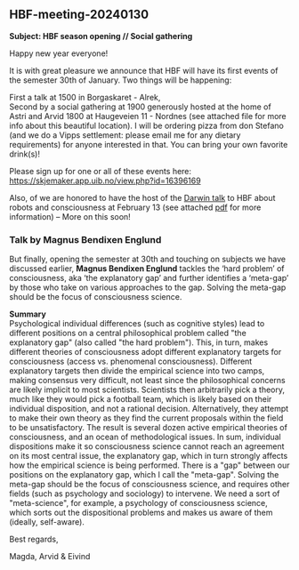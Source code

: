 ## HBF-meeting-20240130

**Subject: HBF season opening // Social gathering**

Happy new year everyone!
 
It is with great pleasure we announce that HBF will have its first events of the semester 30th of January. Two things will be happening:
 
First a talk at 1500 in Borgaskaret - Alrek,<br>
Second by a social gathering at 1900 generously hosted at the home of Astri and Arvid 1800 at Haugeveien 11 - Nordnes (see attached file for more info about this beautiful location). I will be ordering pizza from don Stefano (and we do a Vipps settlement: please email me for any dietary requirements) for anyone interested in that. You can bring your own favorite drink(s)!
 
Please sign up for one or all of these events here: https://skjemaker.app.uib.no/view.php?id=16396169
 
Also, of we are honored to have the host of the [Darwin talk](https://darwin.uib.no) to HBF about robots and consciousness at February 13 (see attached [pdf](./Darwindagen_i_Bergen.pdf) for more information) – More on this soon!


### Talk by Magnus Bendixen Englund
But finally, opening the semester at 30th and touching on subjects we have discussed earlier, **Magnus Bendixen Englund** tackles the ‘hard problem’ of consciousness, aka ‘the explanatory gap’ and further identifies a ‘meta-gap’ by those who take on various approaches to the gap. Solving the meta-gap should be the focus of consciousness science. 
 
**Summary**<br>
Psychological individual differences (such as cognitive styles) lead to different positions on a central philosophical problem called "the explanatory gap" (also called "the hard problem"). This, in turn, makes different theories of consciousness adopt different explanatory targets for consciousness (access vs. phenomenal consciousness). Different explanatory targets then divide the empirical science into two camps, making consensus very difficult, not least since the philosophical concerns are likely implicit to most scientists. Scientists then arbitrarily pick a theory, much like they would pick a football team, which is likely based on their individual disposition, and not a rational decision. Alternatively, they attempt to make their own theory as they find the current proposals within the field to be unsatisfactory. The result is several dozen active empirical theories of consciousness, and an ocean of methodological issues. In sum, individual dispositions make it so consciousness science cannot reach an agreement on its most central issue, the explanatory gap, which in turn strongly affects how the empirical science is being performed. There is a "gap" between our positions on the explanatory gap, which I call the "meta-gap". Solving the meta-gap should be the focus of consciousness science, and requires other fields (such as psychology and sociology) to intervene. We need a sort of "meta-science", for example, a psychology of consciousness science, which sorts out the dispositional problems and makes us aware of them (ideally, self-aware). 
 

Best regards, 

Magda, Arvid & Eivind  
